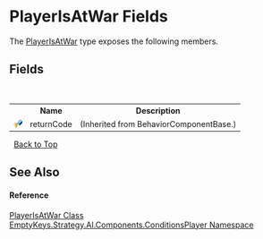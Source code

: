 # PlayerIsAtWar Fields
 

The <a href="T_EmptyKeys_Strategy_AI_Components_ConditionsPlayer_PlayerIsAtWar">PlayerIsAtWar</a> type exposes the following members.


## Fields
&nbsp;<table><tr><th></th><th>Name</th><th>Description</th></tr><tr><td>![Protected field](media/protfield.gif "Protected field")</td><td>returnCode</td><td> (Inherited from BehaviorComponentBase.)</td></tr></table>&nbsp;
<a href="#playerisatwar-fields">Back to Top</a>

## See Also


#### Reference
<a href="T_EmptyKeys_Strategy_AI_Components_ConditionsPlayer_PlayerIsAtWar">PlayerIsAtWar Class</a><br /><a href="N_EmptyKeys_Strategy_AI_Components_ConditionsPlayer">EmptyKeys.Strategy.AI.Components.ConditionsPlayer Namespace</a><br />